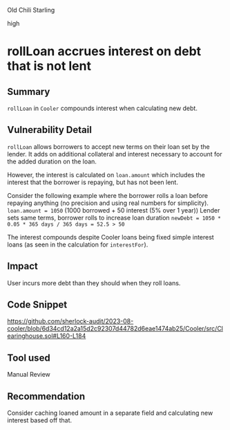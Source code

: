 Old Chili Starling

high

# rollLoan accrues interest on debt that is not lent
## Summary
``rollLoan`` in ``Cooler`` compounds interest when calculating new debt.

## Vulnerability Detail
``rollLoan`` allows borrowers to accept new terms on their loan set by the lender. It adds on additional collateral and interest necessary to account for the added duration on the loan.

However, the interest is calculated on ``loan.amount`` which includes the interest that the borrower is repaying, but has not been lent.

Consider the following example where the borrower rolls a loan before repaying anything (no precision and using real numbers for simplicity).
``loan.amount = 1050`` (1000 borrowed + 50 interest (5% over 1 year))
Lender sets same terms, borrower rolls to increase loan duration
``newDebt = 1050 * 0.05 * 365 days / 365 days = 52.5 > 50``

The interest compounds despite Cooler loans being fixed simple interest loans (as seen in the calculation for ``interestFor``).

## Impact
User incurs more debt than they should when they roll loans.

## Code Snippet
https://github.com/sherlock-audit/2023-08-cooler/blob/6d34cd12a2a15d2c92307d44782d6eae1474ab25/Cooler/src/Clearinghouse.sol#L160-L184

## Tool used

Manual Review

## Recommendation
Consider caching loaned amount in a separate field and calculating new interest based off that.